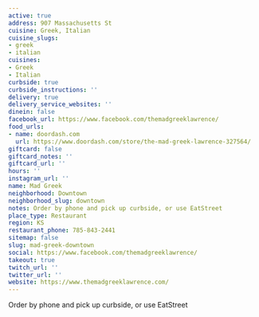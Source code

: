 ```yaml
---
active: true
address: 907 Massachusetts St
cuisine: Greek, Italian
cuisine_slugs:
- greek
- italian
cuisines:
- Greek
- Italian
curbside: true
curbside_instructions: ''
delivery: true
delivery_service_websites: ''
dinein: false
facebook_url: https://www.facebook.com/themadgreeklawrence/
food_urls:
- name: doordash.com
  url: https://www.doordash.com/store/the-mad-greek-lawrence-327564/
giftcard: false
giftcard_notes: ''
giftcard_url: ''
hours: ''
instagram_url: ''
name: Mad Greek
neighborhood: Downtown
neighborhood_slug: downtown
notes: Order by phone and pick up curbside, or use EatStreet
place_type: Restaurant
region: KS
restaurant_phone: 785-843-2441
sitemap: false
slug: mad-greek-downtown
social: https://www.facebook.com/themadgreeklawrence/
takeout: true
twitch_url: ''
twitter_url: ''
website: https://www.themadgreeklawrence.com/
---
```


Order by phone and pick up curbside, or use EatStreet